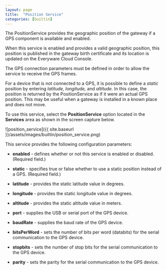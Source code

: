 ```yaml
---
layout: page
title:  "Position Service"
categories: [builtin]
---
```


The PositionService provides the geographic position of the gateway if a GPS component is available and enabled.

When this service is enabled and provides a valid geographic position, this position is published in the gateway birth certificate and its location is updated on the Everyware Cloud Console.

The GPS connection parameters must be defined in order to allow the service to receive the GPS frames.

For a device that is not connected to a GPS, it is possible to define a _static_ position by entering _latitude,_ _longitude,_ and _altitude._ In this case, the position is returned by the PositionService as if it were an actual GPS position. This may be useful when a gateway is installed in a known place and does not move.

To use this service, select the **PositionService** option located in the **Services** area as shown in the screen capture below.

![position_service]({{ site.baseurl }}/assets/images/builtin/position_service.png)

This service provides the following configuration parameters:

- **enabled** - defines whether or not this service is enabled or disabled. (Required field.)

- **static** - specifies true or false whether to use a static position instead of a GPS. (Required field.)

- **latitude** - provides the static latitude value in degrees.

- **longitude** - provides the static longitude value in degrees.

- **altitude** - provides the static altitude value in meters.

- **port** - supplies the USB or serial port of the GPS device.

- **baudRate** - supplies the baud rate of the GPS device.

- **bitsPerWord** - sets the number of bits per word (databits) for the serial communication to the GPS device.

- **stopbits** - sets the number of stop bits for the serial communication to the GPS device.

- **parity** - sets the parity for the serial communication to the GPS device.